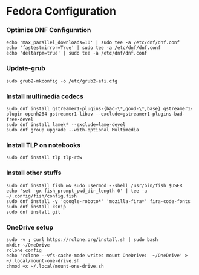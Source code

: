 # Fedora Configuration

### Optimize DNF Configuration
```
echo 'max_parallel_downloads=10' | sudo tee -a /etc/dnf/dnf.conf
echo 'fastestmirror=True' | sudo tee -a /etc/dnf/dnf.conf
echo 'deltarpm=true' | sudo tee -a /etc/dnf/dnf.conf
```

### Update-grub
```
sudo grub2-mkconfig -o /etc/grub2-efi.cfg
```

### Install multimedia codecs
```
sudo dnf install gstreamer1-plugins-{bad-\*,good-\*,base} gstreamer1-plugin-openh264 gstreamer1-libav --exclude=gstreamer1-plugins-bad-free-devel
sudo dnf install lame\* --exclude=lame-devel
sudo dnf group upgrade --with-optional Multimedia
```

### Install TLP on notebooks
```
sudo dnf install tlp tlp-rdw
```

### Install other stuffs
```
sudo dnf install fish && sudo usermod --shell /usr/bin/fish $USER
echo 'set -gx fish_prompt_pwd_dir_length 0' | tee -a ~/.config/fish/config.fish
sudo dnf install -y 'google-roboto*' 'mozilla-fira*' fira-code-fonts
sudo dnf install ksnip
sudo dnf install git
```

### OneDrive setup
```
sudo -v ; curl https://rclone.org/install.sh | sudo bash
mkdir ~/OneDrive
rclone config
echo 'rclone --vfs-cache-mode writes mount OneDrive:  ~/OneDrive' > ~/.local/mount-one-drive.sh
chmod +x ~/.local/mount-one-drive.sh
```


